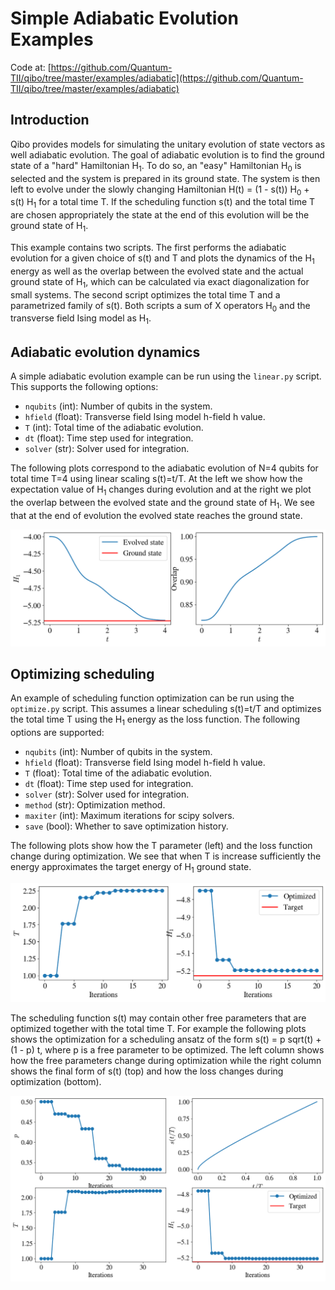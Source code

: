 # Simple Adiabatic Evolution Examples

Code at: [https://github.com/Quantum-TII/qibo/tree/master/examples/adiabatic](https://github.com/Quantum-TII/qibo/tree/master/examples/adiabatic)

## Introduction

Qibo provides models for simulating the unitary evolution of state vectors as
well adiabatic evolution. The goal of adiabatic evolution is to find the ground
state of a "hard" Hamiltonian H<sub>1</sub>. To do so, an "easy" Hamiltonian
H<sub>0</sub> is selected and the system is prepared in its ground state. The
system is then left to evolve under the slowly changing Hamiltonian
H(t) = (1 - s(t)) H<sub>0</sub> + s(t) H<sub>1</sub> for a total time T.
If the scheduling function s(t) and the total time T are chosen appropriately
the state at the end of this evolution will be the ground state of H<sub>1</sub>.

This example contains two scripts. The first performs the adiabatic evolution
for a given choice of s(t) and T and plots the dynamics of the H<sub>1</sub>
energy as well as the overlap between the evolved state and the actual ground
state of H<sub>1</sub>, which can be calculated via exact diagonalization for
small systems. The second script optimizes the total time T and a parametrized
family of s(t). Both scripts a sum of X operators H<sub>0</sub> and the transverse field Ising model as H<sub>1</sub>.

## Adiabatic evolution dynamics

A simple adiabatic evolution example can be run using the `linear.py` script.
This supports the following options:

- `nqubits` (int): Number of qubits in the system.
- `hfield` (float): Transverse field Ising model h-field h value.
- `T` (int): Total time of the adiabatic evolution.
- `dt` (float): Time step used for integration.
- `solver` (str): Solver used for integration.

The following plots correspond to the adiabatic evolution of N=4 qubits for
total time T=4 using linear scaling s(t)=t/T. At the left we show how the
expectation value of H<sub>1</sub> changes during evolution and at the right we
plot the overlap between the evolved state and the ground state of H<sub>1</sub>.
We see that at the end of evolution the evolved state reaches the ground state.

![dynamics](images/dynamics_n4T4.0.png)


## Optimizing scheduling

An example of scheduling function optimization can be run using the `optimize.py`
script. This assumes a linear scheduling s(t)=t/T and optimizes the total time T
using the H<sub>1</sub> energy as the loss function. The following options are
supported:

- `nqubits` (int): Number of qubits in the system.
- `hfield` (float): Transverse field Ising model h-field h value.
- `T` (float): Total time of the adiabatic evolution.
- `dt` (float): Time step used for integration.
- `solver` (str): Solver used for integration.
- `method` (str): Optimization method.
- `maxiter` (int): Maximum iterations for scipy solvers.
- `save` (bool): Whether to save optimization history.

The following plots show how the T parameter (left) and the loss function
change during optimization. We see that when T is increase sufficiently the
energy approximates the target energy of H<sub>1</sub> ground state.

![dynamics](images/optlinears_n4.png)

The scheduling function s(t) may contain other free parameters that are
optimized together with the total time T. For example the following plots shows
the optimization for a scheduling ansatz of the form
s(t) = p sqrt(t) + (1 - p) t, where p is a free parameter to be optimized.
The left column shows how the free parameters change during optimization while
the right column shows the final form of s(t) (top) and how the loss changes
during optimization (bottom).

![dynamics](images/optparams_n4.png)
